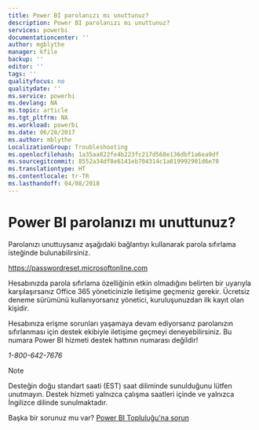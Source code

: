 ```yaml
---
title: Power BI parolanızı mı unuttunuz?
description: Power BI parolanızı mı unuttunuz?
services: powerbi
documentationcenter: ''
author: mgblythe
manager: kfile
backup: ''
editor: ''
tags: ''
qualityfocus: no
qualitydate: ''
ms.service: powerbi
ms.devlang: NA
ms.topic: article
ms.tgt_pltfrm: NA
ms.workload: powerbi
ms.date: 06/28/2017
ms.author: mblythe
LocalizationGroup: Troubleshooting
ms.openlocfilehash: 1a35aa822fe4b223fc217d568e136dbf1a6ea9df
ms.sourcegitcommit: 8552a34df8e6141eb704314c1a019992901d6e78
ms.translationtype: HT
ms.contentlocale: tr-TR
ms.lasthandoff: 04/08/2018
---
```

# <a name="forgot-your-password-for-power-bi"></a>Power BI parolanızı mı unuttunuz?
Parolanızı unuttuysanız aşağıdaki bağlantıyı kullanarak parola sıfırlama isteğinde bulunabilirsiniz.

<https://passwordreset.microsoftonline.com>

Hesabınızda parola sıfırlama özelliğinin etkin olmadığını belirten bir uyarıyla karşılaşırsanız Office 365 yöneticinizle iletişime geçmeniz gerekir. Ücretsiz deneme sürümünü kullanıyorsanız yönetici, kuruluşunuzdan ilk kayıt olan kişidir.

Hesabınıza erişme sorunları yaşamaya devam ediyorsanız parolanızın sıfırlanması için destek ekibiyle iletişime geçmeyi deneyebilirsiniz. Bu numara Power BI hizmeti destek hattının numarası değildir!

*1-800-642-7676*

> [!NOTE]
> Desteğin doğu standart saati (EST) saat diliminde sunulduğunu lütfen unutmayın. Destek hizmeti yalnızca çalışma saatleri içinde ve yalnızca İngilizce dilinde sunulmaktadır.
> 
> 

Başka bir sorunuz mu var? [Power BI Topluluğu'na sorun](http://community.powerbi.com/)

